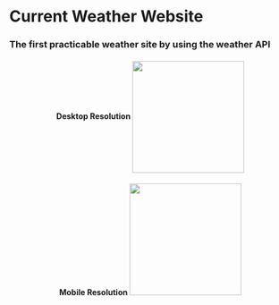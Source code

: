 # Current Weather Website

### The first practicable weather site by using the weather API
<div style="text-align: center;"><h4>Desktop Resolution
<img align="center" src="https://www.fstyle67.com/Fstyle67/m14_img/01.png" height="200px">
<div style="text-align: center;"><h4>Mobile Resolution
<img src="https://www.fstyle67.com/Fstyle67/m14_img/02.png" height="200px">
